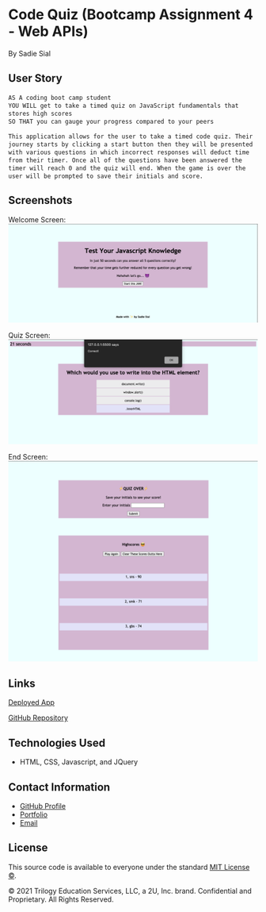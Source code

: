 # Code Quiz (Bootcamp Assignment 4 - Web APIs)

By Sadie Sial

## User Story
```
AS A coding boot camp student
YOU WILL get to take a timed quiz on JavaScript fundamentals that stores high scores
SO THAT you can gauge your progress compared to your peers
```

```
This application allows for the user to take a timed code quiz. Their journey starts by clicking a start button then they will be presented with various questions in which incorrect responses will deduct time from their timer. Once all of the questions have been answered the timer will reach 0 and the quiz will end. When the game is over the user will be prompted to save their initials and score.
```

## Screenshots

Welcome Screen:
![Screenshot](assets/images/screenshot.png)

Quiz Screen:
![Screenshot](assets/images/screenshot2.png)

End Screen:
![Screenshot](assets/images/screenshot3.png)


## Links
[Deployed App](https://sadielinks.github.io/code-quiz/)

[GitHub Repository](https://github.com/sadielinks/code-quiz)


## Technologies Used
- HTML, CSS, Javascript, and JQuery


## Contact Information

- [GitHub Profile](https://github.com/sadielinks)
- [Portfolio](https://sadielinks.github.io/professional-portfolio/)
- [Email](mailto:sadiecodes@gmail.com)


## License

This source code is available to everyone under the standard [MIT License ©](https://github.com/microsoft/vscode/blob/master/LICENSE.txt). <br>

© 2021 Trilogy Education Services, LLC, a 2U, Inc. brand. Confidential and Proprietary. All Rights Reserved.